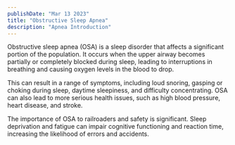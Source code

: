 ```yaml
---
publishDate: "Mar 13 2023"
title: "Obstructive Sleep Apnea"
description: "Apnea Introduction"
---
```

Obstructive sleep apnea (OSA) is a sleep disorder that affects a significant portion of the population. It occurs when the upper airway becomes partially or completely blocked during sleep, leading to interruptions in breathing and causing oxygen levels in the blood to drop.

This can result in a range of symptoms, including loud snoring, gasping or choking during sleep, daytime sleepiness, and difficulty concentrating. OSA can also lead to more serious health issues, such as high blood pressure, heart disease, and stroke.

The importance of OSA to railroaders and safety is significant. Sleep deprivation and fatigue can impair cognitive functioning and reaction time, increasing the likelihood of errors and accidents.